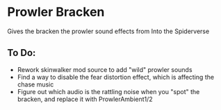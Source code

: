 # Prowler Bracken
Gives the bracken the prowler sound effects from Into the Spiderverse

## To Do:
- Rework skinwalker mod source to add "wild" prowler sounds
- Find a way to disable the fear distortion effect, which is affecting the chase music
- Figure out which audio is the rattling noise when you "spot" the bracken, and replace it with ProwlerAmbient1/2